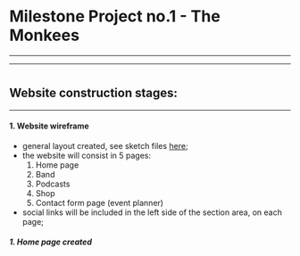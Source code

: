 # Milestone Project no.1 - The Monkees
---
---

#
#
## Website construction stages:
---
#### 1. Website wireframe
- general layout created, see sketch files [here](https://github.com/ionutionascu27/mproj1/blob/master/assets/structure/the%20monkees%20draft.pdf);
- the website will consist in 5 pages:
    1. Home page
    2. Band
    3. Podcasts
    4. Shop
    5. Contact form page (event planner)
- social links will be included  in the left side of the section area, on each page;
 
##### 1. Home page created